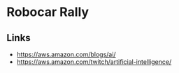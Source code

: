 # Robocar Rally

## Links

- https://aws.amazon.com/blogs/ai/
- https://aws.amazon.com/twitch/artificial-intelligence/

